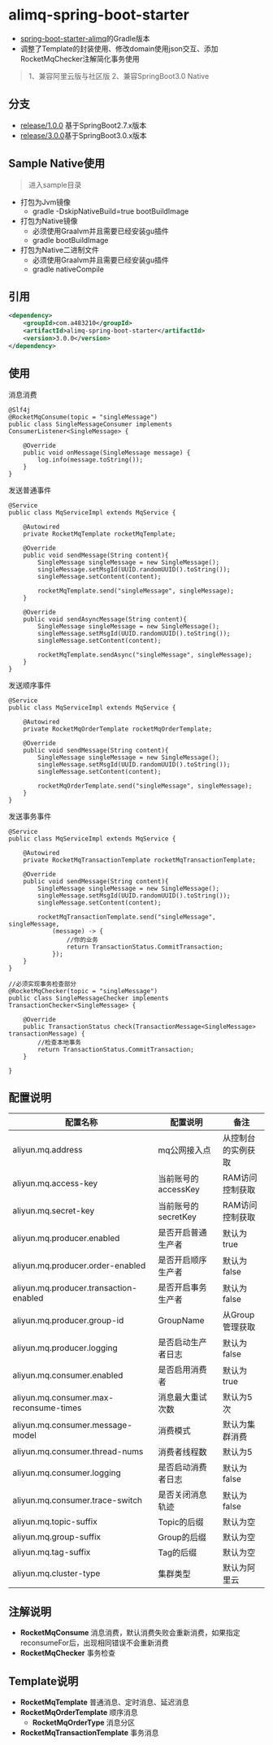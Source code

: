 # alimq-spring-boot-starter

- [spring-boot-starter-alimq](https://github.com/jibaole/spring-boot-starter-alimq)的Gradle版本
- 调整了Template的封装使用、修改domain使用json交互、添加RocketMqChecker注解简化事务使用

> 1、兼容阿里云版与社区版
> 2、兼容SpringBoot3.0 Native

## 分支

- [release/1.0.0](https://github.com/a483210/alimq-spring-boot-starter/tree/release/3.0.0) 基于SpringBoot2.7.x版本
- [release/3.0.0](https://github.com/a483210/alimq-spring-boot-starter/tree/release/3.0.0)基于SpringBoot3.0.x版本

## Sample Native使用

> 进入sample目录

- 打包为Jvm镜像
  - gradle -DskipNativeBuild=true bootBuildImage
- 打包为Native镜像
  - 必须使用Graalvm并且需要已经安装gu插件
  - gradle bootBuildImage
- 打包为Native二进制文件
  - 必须使用Graalvm并且需要已经安装gu插件
  - gradle nativeCompile

## 引用

```xml
<dependency>
    <groupId>com.a483210</groupId>
    <artifactId>alimq-spring-boot-starter</artifactId>
    <version>3.0.0</version>
</dependency>
```

## 使用

消息消费

    @Slf4j
    @RocketMqConsume(topic = "singleMessage")
    public class SingleMessageConsumer implements ConsumerListener<SingleMessage> {

        @Override
        public void onMessage(SingleMessage message) {
            log.info(message.toString());
        }
    }

发送普通事件

    @Service
    public class MqServiceImpl extends MqService {
    
        @Autowired
        private RocketMqTemplate rocketMqTemplate;

        @Override
        public void sendMessage(String content){
            SingleMessage singleMessage = new SingleMessage();
            singleMessage.setMsgId(UUID.randomUUID().toString());
            singleMessage.setContent(content);

            rocketMqTemplate.send("singleMessage", singleMessage);
        }
        
        @Override
        public void sendAsyncMessage(String content){
            SingleMessage singleMessage = new SingleMessage();
            singleMessage.setMsgId(UUID.randomUUID().toString());
            singleMessage.setContent(content);

            rocketMqTemplate.sendAsync("singleMessage", singleMessage);
        }
    }

发送顺序事件

    @Service
    public class MqServiceImpl extends MqService {
    
        @Autowired
        private RocketMqOrderTemplate rocketMqOrderTemplate;

        @Override
        public void sendMessage(String content){
            SingleMessage singleMessage = new SingleMessage();
            singleMessage.setMsgId(UUID.randomUUID().toString());
            singleMessage.setContent(content);

            rocketMqOrderTemplate.send("singleMessage", singleMessage);
        }
    }

发送事务事件

    @Service
    public class MqServiceImpl extends MqService {
    
        @Autowired
        private RocketMqTransactionTemplate rocketMqTransactionTemplate;

        @Override
        public void sendMessage(String content){
            SingleMessage singleMessage = new SingleMessage();
            singleMessage.setMsgId(UUID.randomUUID().toString());
            singleMessage.setContent(content);

            rocketMqTransactionTemplate.send("singleMessage", singleMessage,
                (message) -> {
                    //你的业务
                    return TransactionStatus.CommitTransaction;
                });
        }
    }
    
    //必须实现事务检查部分 
    @RocketMqChecker(topic = "singleMessage")
    public class SingleMessageChecker implements TransactionChecker<SingleMessage> {

        @Override
        public TransactionStatus check(TransactionMessage<SingleMessage> transactionMessage) {
            //检查本地事务
            return TransactionStatus.CommitTransaction;
        }

    }

## 配置说明

| 配置名称                                   | 配置说明           | 备注         
|----------------------------------------|----------------|------------
| aliyun.mq.address                      | mq公网接入点        | 从控制台的实例获取  
| aliyun.mq.access-key                   | 当前账号的accessKey | RAM访问控制获取  
| aliyun.mq.secret-key                   | 当前账号的secretKey | RAM访问控制获取  
| aliyun.mq.producer.enabled             | 是否开启普通生产者      | 默认为true    
| aliyun.mq.producer.order-enabled       | 是否开启顺序生产者      | 默认为false   
| aliyun.mq.producer.transaction-enabled | 是否开启事务生产者      | 默认为false   
| aliyun.mq.producer.group-id            | GroupName      | 从Group管理获取 
| aliyun.mq.producer.logging             | 是否启动生产者日志      | 默认为false   
| aliyun.mq.consumer.enabled             | 是否启用消费者        | 默认为true    
| aliyun.mq.consumer.max-reconsume-times | 消息最大重试次数       | 默认为5次      
| aliyun.mq.consumer.message-model       | 消费模式           | 默认为集群消费    
| aliyun.mq.consumer.thread-nums         | 消费者线程数         | 默认为5       
| aliyun.mq.consumer.logging             | 是否启动消费者日志      | 默认为false   
| aliyun.mq.consumer.trace-switch        | 是否关闭消息轨迹       | 默认为false   
| aliyun.mq.topic-suffix                 | Topic的后缀       | 默认为空       
| aliyun.mq.group-suffix                 | Group的后缀       | 默认为空       
| aliyun.mq.tag-suffix                   | Tag的后缀         | 默认为空       
| aliyun.mq.cluster-type                 | 集群类型           | 默认为阿里云     

## 注解说明

- **RocketMqConsume** 消息消费，默认消费失败会重新消费，如果指定reconsumeFor后，出现相同错误不会重新消费
- **RocketMqChecker** 事务检查

## Template说明

- **RocketMqTemplate** 普通消息、定时消息、延迟消息
- **RocketMqOrderTemplate** 顺序消息
    - **RocketMqOrderType** 消息分区
- **RocketMqTransactionTemplate** 事务消息
